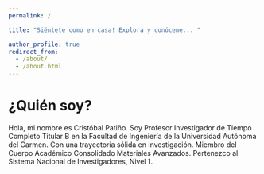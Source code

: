 ```yaml
---
permalink: /

title: "Siéntete como en casa! Explora y conóceme... "

author_profile: true
redirect_from: 
  - /about/
  - /about.html
---
```



¿Quién soy?
=====
Hola, mi nombre es Cristóbal Patiño. Soy Profesor Investigador de Tiempo Completo Titular B en la Facultad de Ingeniería de la Universidad Autónoma del Carmen. Con una trayectoria sólida en investigación. Miembro del Cuerpo Académico Consolidado Materiales Avanzados. Pertenezco al Sistema Nacional de Investigadores, Nivel 1.

